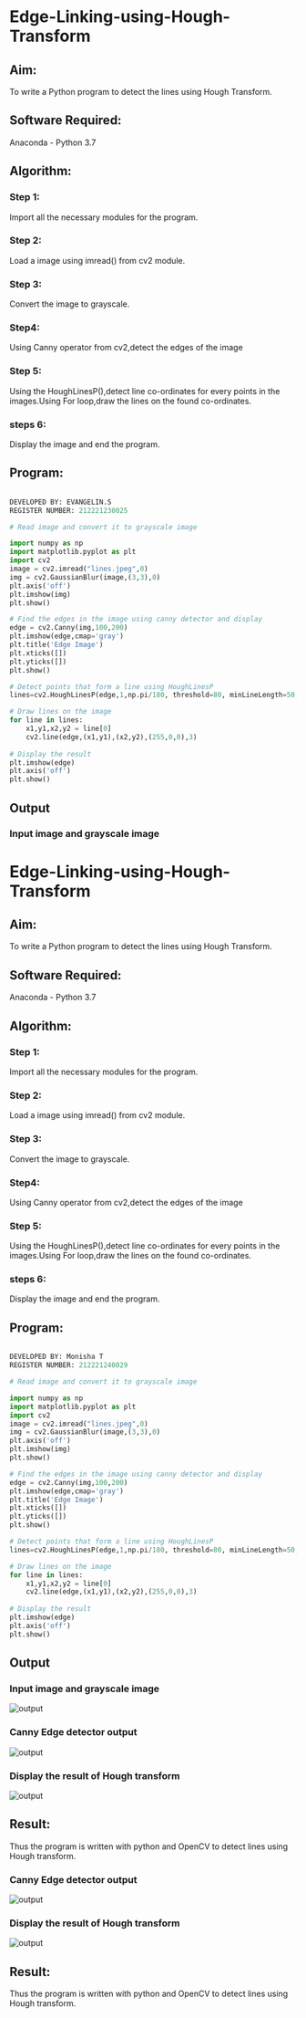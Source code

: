 # Edge-Linking-using-Hough-Transform
## Aim:
To write a Python program to detect the lines using Hough Transform.

## Software Required:
Anaconda - Python 3.7

## Algorithm:

### Step 1:

Import all the necessary modules for the program.

### Step 2:

Load a image using imread() from cv2 module.

### Step 3:

Convert the image to grayscale.

### Step4:

Using Canny operator from cv2,detect the edges of the image

### Step 5:

Using the HoughLinesP(),detect line co-ordinates for every points in the images.Using For loop,draw the lines on the found co-ordinates.

### steps 6:

Display the image and end the program.


## Program:
```Python

DEVELOPED BY: EVANGELIN.S
REGISTER NUMBER: 212221230025

# Read image and convert it to grayscale image

import numpy as np
import matplotlib.pyplot as plt
import cv2
image = cv2.imread("lines.jpeg",0)
img = cv2.GaussianBlur(image,(3,3),0)
plt.axis('off')
plt.imshow(img)
plt.show()

# Find the edges in the image using canny detector and display
edge = cv2.Canny(img,100,200)
plt.imshow(edge,cmap='gray')
plt.title('Edge Image')
plt.xticks([])
plt.yticks([])
plt.show()

# Detect points that form a line using HoughLinesP
lines=cv2.HoughLinesP(edge,1,np.pi/180, threshold=80, minLineLength=50,maxLineGap=250)

# Draw lines on the image
for line in lines:
    x1,y1,x2,y2 = line[0]
    cv2.line(edge,(x1,y1),(x2,y2),(255,0,0),3)
    
# Display the result
plt.imshow(edge)
plt.axis('off')
plt.show()


```
## Output

### Input image and grayscale image

# Edge-Linking-using-Hough-Transform
## Aim:
To write a Python program to detect the lines using Hough Transform.

## Software Required:
Anaconda - Python 3.7

## Algorithm:

### Step 1:

Import all the necessary modules for the program.

### Step 2:

Load a image using imread() from cv2 module.

### Step 3:

Convert the image to grayscale.

### Step4:

Using Canny operator from cv2,detect the edges of the image

### Step 5:

Using the HoughLinesP(),detect line co-ordinates for every points in the images.Using For loop,draw the lines on the found co-ordinates.

### steps 6:

Display the image and end the program.


## Program:
```Python

DEVELOPED BY: Monisha T
REGISTER NUMBER: 212221240029

# Read image and convert it to grayscale image

import numpy as np
import matplotlib.pyplot as plt
import cv2
image = cv2.imread("lines.jpeg",0)
img = cv2.GaussianBlur(image,(3,3),0)
plt.axis('off')
plt.imshow(img)
plt.show()

# Find the edges in the image using canny detector and display
edge = cv2.Canny(img,100,200)
plt.imshow(edge,cmap='gray')
plt.title('Edge Image')
plt.xticks([])
plt.yticks([])
plt.show()

# Detect points that form a line using HoughLinesP
lines=cv2.HoughLinesP(edge,1,np.pi/180, threshold=80, minLineLength=50,maxLineGap=250)

# Draw lines on the image
for line in lines:
    x1,y1,x2,y2 = line[0]
    cv2.line(edge,(x1,y1),(x2,y2),(255,0,0),3)
    
# Display the result
plt.imshow(edge)
plt.axis('off')
plt.show()


```
## Output

### Input image and grayscale image

![output](./output1.png)

### Canny Edge detector output

![output](./output2.png)

### Display the result of Hough transform

![output](./output3.png)


## Result:
Thus the program is written with python and OpenCV to detect lines using Hough transform. 
### Canny Edge detector output

![output](./output2.png)

### Display the result of Hough transform

![output](./output3.png)


## Result:
Thus the program is written with python and OpenCV to detect lines using Hough transform. 
